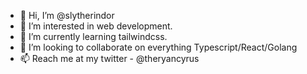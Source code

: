 - 👋 Hi, I’m @slytherindor
- 👀 I’m interested in web development.
- 🌱 I’m currently learning tailwindcss.
- 💞️ I’m looking to collaborate on everything Typescript/React/Golang
- 📫 Reach me at my twitter - @theryancyrus

<!---
slytherindor/slytherindor is a ✨ special ✨ repository because its `README.md` (this file) appears on your GitHub profile.
You can click the Preview link to take a look at your changes.
--->
